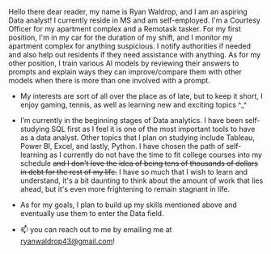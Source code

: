 Hello there dear reader, my name is Ryan Waldrop, and I am an aspiring Data analyst! I currently reside in MS and am self-employed.
I'm a Courtesy Officer for my apartment complex and a Remotask tasker. For my first position, I'm in my car for the duration of my shift, and I monitor my apartment complex for anything suspicious. I notify authorities if needed and also help out residents if they need assistance with anything. As for my other position, I train various AI models by reviewing their answers to prompts and explain ways they can improve/compare them with other models when there is more than one involved with a prompt.

- My interests are sort of all over the place as of late, but to keep it short, I enjoy gaming, tennis, as well as learning new and exciting topics ^_^ 

- I’m currently in the beginning stages of Data analytics. I have been self-studying SQL first as I feel it is one of the most important tools to have as a data analyst.
  Other topics that I plan on studying include Tableau, Power BI, Excel, and lastly, Python. I have chosen the path of self-learning as I currently do not have the time to
  fit college courses into my schedule ~~and I don't love the idea of being tens of thousands of dollars in debt for the rest of my life.~~
  I have so much that I wish to learn and understand, it's a bit daunting to think about the amount of work that lies ahead, but it's even more frightening to remain stagnant in life.
  
- As for my goals, I plan to build up my skills mentioned above and eventually use them to enter the Data field.
  
- 📫 you can reach out to me by emailing me at ryanwaldrop43@gmail.com!
